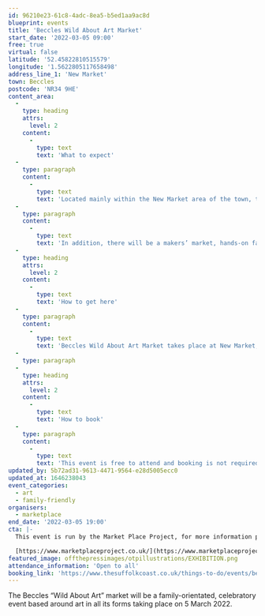 ```yaml
---
id: 96210e23-61c8-4adc-8ea5-b5ed1aa9ac8d
blueprint: events
title: 'Beccles Wild About Art Market'
start_date: '2022-03-05 09:00'
free: true
virtual: false
latitude: '52.45822810515579'
longitude: '1.5622805117658498'
address_line_1: 'New Market'
town: Beccles
postcode: 'NR34 9HE'
content_area:
  -
    type: heading
    attrs:
      level: 2
    content:
      -
        type: text
        text: 'What to expect'
  -
    type: paragraph
    content:
      -
        type: text
        text: 'Located mainly within the New Market area of the town, the centre piece will be a set of three life-size marsh ponies created by local artists Sarah Cannell, Rachael Long and Andy Jarrett. A family walking trail linking the three ponies with 12 other hand-crafted ponies and 50 smaller ones will take place across the town.'
  -
    type: paragraph
    content:
      -
        type: text
        text: 'In addition, there will be a makers’ market, hands-on family activities and street entertainment as well as locally-sourced food and drink, all creating a mini festival feel.'
  -
    type: heading
    attrs:
      level: 2
    content:
      -
        type: text
        text: 'How to get here'
  -
    type: paragraph
    content:
      -
        type: text
        text: 'Beccles Wild About Art Market takes place at New Market, NR34 9HE.'
  -
    type: paragraph
  -
    type: heading
    attrs:
      level: 2
    content:
      -
        type: text
        text: 'How to book'
  -
    type: paragraph
    content:
      -
        type: text
        text: 'This event is free to attend and booking is not required. '
updated_by: 5b72ad31-9613-4471-9564-e28d5005ecc0
updated_at: 1646238043
event_categories:
  - art
  - family-friendly
organisers:
  - marketplace
end_date: '2022-03-05 19:00'
cta: |-
  This event is run by the Market Place Project, for more information please get in touch via:

  [https://www.marketplaceproject.co.uk/](https://www.marketplaceproject.co.uk/)
featured_image: offthepressimages/otpillustrations/EXHIBITION.png
attendance_information: 'Open to all'
booking_link: 'https://www.thesuffolkcoast.co.uk/things-to-do/events/beccles-wild-about-art-market'
---
```

The Beccles “Wild About Art” market will be a family-orientated, celebratory event based around art in all its forms taking place on 5 March 2022.